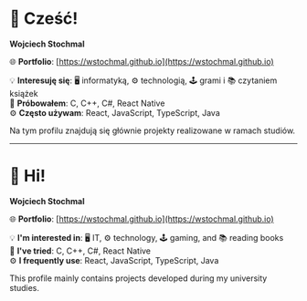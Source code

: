 # 👋 Cześć!  
**Wojciech Stochmal**

🌐 **Portfolio**: [https://wstochmal.github.io](https://wstochmal.github.io)

💡 **Interesuję się**: 🖥️ informatyką, ⚙️ technologią, 🕹️ grami i 📚 czytaniem książek  
🧪 **Próbowałem**: C, C++, C#, React Native  
⚙️ **Często używam**: React, JavaScript, TypeScript, Java  

Na tym profilu znajdują się głównie projekty realizowane w ramach studiów.

---

# 👋 Hi!  
**Wojciech Stochmal**

🌐 **Portfolio**: [https://wstochmal.github.io](https://wstochmal.github.io)

💡 **I'm interested in**: 🖥️ IT, ⚙️ technology, 🕹️ gaming, and 📚 reading books  
🧪 **I've tried**: C, C++, C#, React Native  
⚙️ **I frequently use**: React, JavaScript, TypeScript, Java  

This profile mainly contains projects developed during my university studies.
